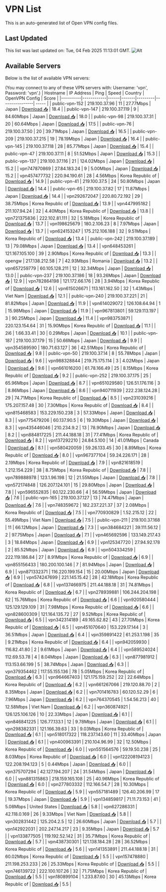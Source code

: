 # VPN List

This is an auto-generated list of Open VPN config files.

## Last Updated

This list was last updated on: Tue, 04 Feb 2025 11:13:01 GMT.
![Alt](https://repobeats.axiom.co/api/embed/186b98318ef1479477931607c1ad7d823f12451f.svg "Repobeats analytics image")

## Available Servers

Below is the list of available VPN servers:

(You may connect to any of these VPN servers with: Username: 'vpn', Password: 'vpn'.)
| Hostname | IP Address | Ping | Speed | Country | OpenVPN Config | Score |
|----------|------------|------|-------|---------|----------------| ----- |
| public-vpn-152 | 219.100.37.96 | 11 | 27.77Mbps | Japan | [Download 📥](./configs/server_0_JP.ovpn) | 18.4 |
| public-vpn-147 | 219.100.37.119 | 9 | 84.60Mbps | Japan | [Download 📥](./configs/server_1_JP.ovpn) | 18.0 |
| public-vpn-98 | 219.100.37.31 | 20 | 60.64Mbps | Japan | [Download 📥](./configs/server_2_JP.ovpn) | 17.5 |
| public-vpn-76 | 219.100.37.50 | 20 | 39.71Mbps | Japan | [Download 📥](./configs/server_3_JP.ovpn) | 16.5 |
| public-vpn-209 | 219.100.37.215 | 19 | 78.19Mbps | Japan | [Download 📥](./configs/server_4_JP.ovpn) | 16.4 |
| public-vpn-145 | 219.100.37.118 | 28 | 85.77Mbps | Japan | [Download 📥](./configs/server_5_JP.ovpn) | 15.4 |
| public-vpn-47 | 219.100.37.11 | 8 | 51.52Mbps | Japan | [Download 📥](./configs/server_6_JP.ovpn) | 15.3 |
| public-vpn-137 | 219.100.37.116 | 21 | 124.02Mbps | Japan | [Download 📥](./configs/server_7_JP.ovpn) | 15.2 |
| vpn747870869 | 27.84.183.24 | 9 | 5.00Mbps | Japan | [Download 📥](./configs/server_8_JP.ovpn) | 15.2 |
| vpn457477732 | 220.94.190.61 | 28 | 4.56Mbps | Korea Republic of | [Download 📥](./configs/server_9_KR.ovpn) | 14.9 |
| public-vpn-41 | 219.100.37.5 | 24 | 50.80Mbps | Japan | [Download 📥](./configs/server_10_JP.ovpn) | 14.4 |
| public-vpn-65 | 219.100.37.82 | 17 | 11.87Mbps | Japan | [Download 📥](./configs/server_11_JP.ovpn) | 14.4 |
| vpn292672047 | 220.80.72.192 | 29 | 38.75Mbps | Korea Republic of | [Download 📥](./configs/server_12_KR.ovpn) | 13.9 |
| vpn447995182 | 211.107.94.24 | 32 | 4.40Mbps | Korea Republic of | [Download 📥](./configs/server_13_KR.ovpn) | 13.8 |
| vpn721375836 | 222.102.81.111 | 32 | 5.18Mbps | Korea Republic of | [Download 📥](./configs/server_14_KR.ovpn) | 13.7 |
| vpn198625679 | 180.2.106.23 | 8 | 7.97Mbps | Japan | [Download 📥](./configs/server_15_JP.ovpn) | 13.7 |
| vpn624153247 | 175.212.106.188 | 32 | 9.51Mbps | Korea Republic of | [Download 📥](./configs/server_16_KR.ovpn) | 13.4 |
| public-vpn-242 | 219.100.37.189 | 13 | 79.08Mbps | Japan | [Download 📥](./configs/server_17_JP.ovpn) | 13.4 |
| vpn648453261 | 121.167.105.100 | 39 | 2.90Mbps | Korea Republic of | [Download 📥](./configs/server_18_KR.ovpn) | 13.3 |
| opengw | 217.138.212.58 | 7 | 42.93Mbps | Romania | [Download 📥](./configs/server_19_RO.ovpn) | 13.2 |
| vpn657259779 | 60.105.128.211 | 12 | 32.34Mbps | Japan | [Download 📥](./configs/server_20_JP.ovpn) | 13.0 |
| public-vpn-237 | 219.100.37.186 | 18 | 93.26Mbps | Japan | [Download 📥](./configs/server_21_JP.ovpn) | 12.9 |
| vpn782864198 | 121.172.66.176 | 28 | 3.94Mbps | Korea Republic of | [Download 📥](./configs/server_22_KR.ovpn) | 12.6 |
| vpn615026671 | 113.161.162.50 | 32 | 1.43Mbps | Viet Nam | [Download 📥](./configs/server_23_VN.ovpn) | 12.1 |
| public-vpn-240 | 219.100.37.221 | 21 | 81.82Mbps | Japan | [Download 📥](./configs/server_24_JP.ovpn) | 11.9 |
| vpn614029072 | 126.108.64.94 | 1 | 15.98Mbps | Japan | [Download 📥](./configs/server_25_JP.ovpn) | 11.9 |
| vpn967813801 | 59.129.113.197 | 3 | 90.25Mbps | Japan | [Download 📥](./configs/server_26_JP.ovpn) | 11.4 |
| vpn983753871 | 220.123.154.64 | 31 | 15.90Mbps | Korea Republic of | [Download 📥](./configs/server_27_KR.ovpn) | 11.1 |
| 2i6 | 1.66.33.41 | 30 | 0.29Mbps | Japan | [Download 📥](./configs/server_28_JP.ovpn) | 10.1 |
| public-vpn-187 | 219.100.37.179 | 15 | 50.66Mbps | Japan | [Download 📥](./configs/server_29_JP.ovpn) | 9.9 |
| vpn354589590 | 180.71.63.127 | 36 | 42.51Mbps | Korea Republic of | [Download 📥](./configs/server_30_KR.ovpn) | 9.8 |
| public-vpn-50 | 219.100.37.14 | 8 | 55.78Mbps | Japan | [Download 📥](./configs/server_31_JP.ovpn) | 9.6 |
| vpn988328844 | 219.75.175.114 | 3 | 4.02Mbps | Japan | [Download 📥](./configs/server_32_JP.ovpn) | 9.6 |
| vpn661016200 | 61.78.166.49 | 25 | 8.15Mbps | Korea Republic of | [Download 📥](./configs/server_33_KR.ovpn) | 9.2 |
| public-vpn-252 | 219.100.37.175 | 25 | 65.96Mbps | Japan | [Download 📥](./configs/server_34_JP.ovpn) | 8.7 |
| vpn651029580 | 126.51.176.116 | 3 | 8.86Mbps | Japan | [Download 📥](./configs/server_35_JP.ovpn) | 8.6 |
| vpn940711939 | 222.238.124.28 | 29 | 74.71Mbps | Korea Republic of | [Download 📥](./configs/server_36_KR.ovpn) | 8.5 |
| vpn231039216 | 175.207.157.48 | 30 | 7.30Mbps | Korea Republic of | [Download 📥](./configs/server_37_KR.ovpn) | 8.4 |
| vpn815468583 | 153.229.150.238 | 3 | 57.33Mbps | Japan | [Download 📥](./configs/server_38_JP.ovpn) | 8.3 |
| vpn775479206 | 60.137.90.5 | 6 | 19.30Mbps | Japan | [Download 📥](./configs/server_39_JP.ovpn) | 8.3 |
| vpn435446046 | 210.234.9.2 | 13 | 78.90Mbps | Japan | [Download 📥](./configs/server_40_JP.ovpn) | 8.2 |
| vpn884817225 | 211.44.188.18 | 31 | 77.41Mbps | Korea Republic of | [Download 📥](./configs/server_41_KR.ovpn) | 8.2 |
| vpn137292210 | 24.84.5.100 | 14 | 41.01Mbps | Canada | [Download 📥](./configs/server_42_CA.ovpn) | 8.1 |
| vpn580420059 | 59.26.133.45 | 30 | 8.89Mbps | Korea Republic of | [Download 📥](./configs/server_43_KR.ovpn) | 8.0 |
| vpn967377104 | 59.24.226.171 | 28 | 2.19Mbps | Korea Republic of | [Download 📥](./configs/server_44_KR.ovpn) | 7.9 |
| vpn821618519 | 1.212.154.229 | 38 | 8.75Mbps | Korea Republic of | [Download 📥](./configs/server_45_KR.ovpn) | 7.8 |
| vpn789888978 | 123.1.96.198 | 12 | 21.55Mbps | Japan | [Download 📥](./configs/server_46_JP.ovpn) | 7.8 |
| vpn572174848 | 126.207.124.101 | 15 | 29.80Mbps | Japan | [Download 📥](./configs/server_47_JP.ovpn) | 7.8 |
| vpn596552835 | 60.122.230.66 | 4 | 56.59Mbps | Japan | [Download 📥](./configs/server_48_JP.ovpn) | 7.6 |
| public-vpn-165 | 219.100.37.127 | 13 | 74.47Mbps | Japan | [Download 📥](./configs/server_49_JP.ovpn) | 7.6 |
| vpn748359672 | 182.237.221.37 | 37 | 2.08Mbps | Korea Republic of | [Download 📥](./configs/server_50_KR.ovpn) | 7.5 |
| vpn770930829 | 1.52.215.12 | 22 | 55.49Mbps | Viet Nam | [Download 📥](./configs/server_51_VN.ovpn) | 7.5 |
| public-vpn-211 | 219.100.37.168 | 11 | 66.12Mbps | Japan | [Download 📥](./configs/server_52_JP.ovpn) | 7.3 |
| vpn384684221 | 39.111.56.12 | 2 | 97.75Mbps | Japan | [Download 📥](./configs/server_53_JP.ovpn) | 7.1 |
| vpn465692596 | 133.149.217.43 | 3 | 18.84Mbps | Japan | [Download 📥](./configs/server_54_JP.ovpn) | 6.9 |
| vpn125347720 | 27.94.92.178 | 2 | 85.52Mbps | Japan | [Download 📥](./configs/server_55_JP.ovpn) | 6.9 |
| vpn504334259 | 222.119.186.84 | 27 | 8.91Mbps | Korea Republic of | [Download 📥](./configs/server_56_KR.ovpn) | 6.9 |
| vpn855156433 | 180.200.100.146 | 7 | 81.94Mbps | Japan | [Download 📥](./configs/server_57_JP.ovpn) | 6.9 |
| vpn871332371 | 116.220.199.154 | 15 | 20.00Mbps | Japan | [Download 📥](./configs/server_58_JP.ovpn) | 6.9 |
| vpn574247699 | 221.145.15.42 | 28 | 42.18Mbps | Korea Republic of | [Download 📥](./configs/server_59_KR.ovpn) | 6.8 |
| vpn137466975 | 211.44.188.18 | 31 | 74.81Mbps | Korea Republic of | [Download 📥](./configs/server_60_KR.ovpn) | 6.7 |
| vpn278939881 | 106.244.204.198 | 62 | 15.76Mbps | Korea Republic of | [Download 📥](./configs/server_61_KR.ovpn) | 6.6 |
| vpn920580444 | 125.129.129.109 | 31 | 7.98Mbps | Korea Republic of | [Download 📥](./configs/server_62_KR.ovpn) | 6.6 |
| vpn828600309 | 121.164.135.72 | 27 | 9.52Mbps | Korea Republic of | [Download 📥](./configs/server_63_KR.ovpn) | 6.5 |
| vpn342314189 | 49.165.62.82 | 43 | 27.70Mbps | Korea Republic of | [Download 📥](./configs/server_64_KR.ovpn) | 6.5 |
| vpn451070640 | 153.229.17.144 | 3 | 36.51Mbps | Japan | [Download 📥](./configs/server_65_JP.ovpn) | 6.4 |
| vpn359891422 | 61.253.1.198 | 35 | 9.21Mbps | Korea Republic of | [Download 📥](./configs/server_66_KR.ovpn) | 6.4 |
| vpn942059930 | 116.82.41.80 | 2 | 9.61Mbps | Japan | [Download 📥](./configs/server_67_JP.ovpn) | 6.4 |
| vpn589524024 | 112.69.53.78 | 4 | 8.04Mbps | Japan | [Download 📥](./configs/server_68_JP.ovpn) | 6.3 |
| vpn877981912 | 113.153.66.199 | 5 | 38.74Mbps | Japan | [Download 📥](./configs/server_69_JP.ovpn) | 6.3 |
| vpn379354462 | 117.55.155.136 | 78 | 5.05Mbps | Korea Republic of | [Download 📥](./configs/server_70_KR.ovpn) | 6.3 |
| vpn964667403 | 121.175.159.252 | 22 | 22.64Mbps | Korea Republic of | [Download 📥](./configs/server_71_KR.ovpn) | 6.2 |
| vpn661267066 | 219.120.88.70 | 2 | 8.35Mbps | Japan | [Download 📥](./configs/server_72_JP.ovpn) | 6.2 |
| vpn701416783 | 60.120.52.29 | 6 | 7.96Mbps | Japan | [Download 📥](./configs/server_73_JP.ovpn) | 6.2 |
| vpn764370545 | 1.54.56.213 | 40 | 12.58Mbps | Viet Nam | [Download 📥](./configs/server_74_VN.ovpn) | 6.2 |
| vpn360874921 | 126.125.106.126 | 10 | 22.33Mbps | Japan | [Download 📥](./configs/server_75_JP.ovpn) | 6.1 |
| vpn846841225 | 126.77.133.1 | 12 | 9.78Mbps | Japan | [Download 📥](./configs/server_76_JP.ovpn) | 6.1 |
| vpn298382331 | 121.166.39.63 | 33 | 9.03Mbps | Korea Republic of | [Download 📥](./configs/server_77_KR.ovpn) | 6.1 |
| vpn518017322 | 118.237.143.60 | 11 | 33.40Mbps | Japan | [Download 📥](./configs/server_78_JP.ovpn) | 6.1 |
| vpn400963391 | 210.104.96.99 | 32 | 12.50Mbps | Korea Republic of | [Download 📥](./configs/server_79_KR.ovpn) | 6.0 |
| vpn551564576 | 59.19.50.238 | 25 | 8.03Mbps | Korea Republic of | [Download 📥](./configs/server_80_KR.ovpn) | 6.0 |
| vpn122208194123 | 122.208.194.123 | 5 | 0.44Mbps | Japan | [Download 📥](./configs/server_81_JP.ovpn) | 6.0 |
| vpn375707294 | 42.127.194.207 | 24 | 31.54Mbps | Japan | [Download 📥](./configs/server_82_JP.ovpn) | 6.0 |
| vpn881315863 | 218.159.165.108 | 25 | 40.96Mbps | Korea Republic of | [Download 📥](./configs/server_83_KR.ovpn) | 6.0 |
| vpn277803332 | 112.166.54.7 | 28 | 10.30Mbps | Korea Republic of | [Download 📥](./configs/server_84_KR.ovpn) | 5.9 |
| vpn557181489 | 126.40.206.99 | 17 | 19.37Mbps | Japan | [Download 📥](./configs/server_85_JP.ovpn) | 5.9 |
| vpn134859817 | 71.11.73.153 | 41 | 5.08Mbps | United States | [Download 📥](./configs/server_86_US.ovpn) | 5.8 |
| vpn627286331 | 42.118.0.169 | 26 | 9.33Mbps | Viet Nam | [Download 📥](./configs/server_87_VN.ovpn) | 5.8 |
| vpn302831442 | 125.204.2.5 | 12 | 26.60Mbps | Japan | [Download 📥](./configs/server_88_JP.ovpn) | 5.7 |
| vpn142922031 | 202.247.14.217 | 23 | 9.35Mbps | Japan | [Download 📥](./configs/server_89_JP.ovpn) | 5.7 |
| vpn133877505 | 119.192.52.142 | 31 | 35.71Mbps | Korea Republic of | [Download 📥](./configs/server_90_KR.ovpn) | 5.7 |
| vpn438730301 | 121.138.184.28 | 28 | 36.52Mbps | Korea Republic of | [Download 📥](./configs/server_91_KR.ovpn) | 5.6 |
| vpn141353891 | 211.44.188.18 | 31 | 60.02Mbps | Korea Republic of | [Download 📥](./configs/server_92_KR.ovpn) | 5.5 |
| vpn157478880 | 211.198.253.233 | 26 | 25.33Mbps | Korea Republic of | [Download 📥](./configs/server_93_KR.ovpn) | 5.5 |
| vpn746139722 | 222.100.107.26 | 32 | 71.75Mbps | Korea Republic of | [Download 📥](./configs/server_94_KR.ovpn) | 5.5 |
| vpn180899104 | 1.233.87.60 | 30 | 45.13Mbps | Korea Republic of | [Download 📥](./configs/server_95_KR.ovpn) | 5.5 |

